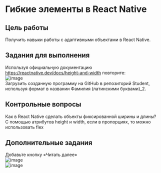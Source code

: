 # Гибкие элементы в React Native
## Цель работы
Получить навыки работы с адаптивными объектами в React Native.  
## Задания для выполнения
Используя официальную документацию https://reactnative.dev/docs/height-and-width повторите:  
![image](https://user-images.githubusercontent.com/70998859/156608031-77122a68-bc76-4679-a62b-b759f139ae14.png)  
Загрузить созданную программу на GitHub в репозиторий Student, используя формат в названии Фамилия (латинскими буквами)_2.  
## Контрольные вопросы
Как в React Native сделать объекты фиксированной ширины и длины?  
С помощью атрибутов height и width, если в пропорциях, то можно использовать flex
## Дополнительные задания
Добавьте кнопку «Читать далее»  
![image](https://user-images.githubusercontent.com/70998859/156608273-a1eb7189-b749-438c-a918-844c4fb1a874.png)  
![image](https://user-images.githubusercontent.com/70998859/156608306-4681ec28-6cc2-4343-85ee-5675b1a57805.png)  


